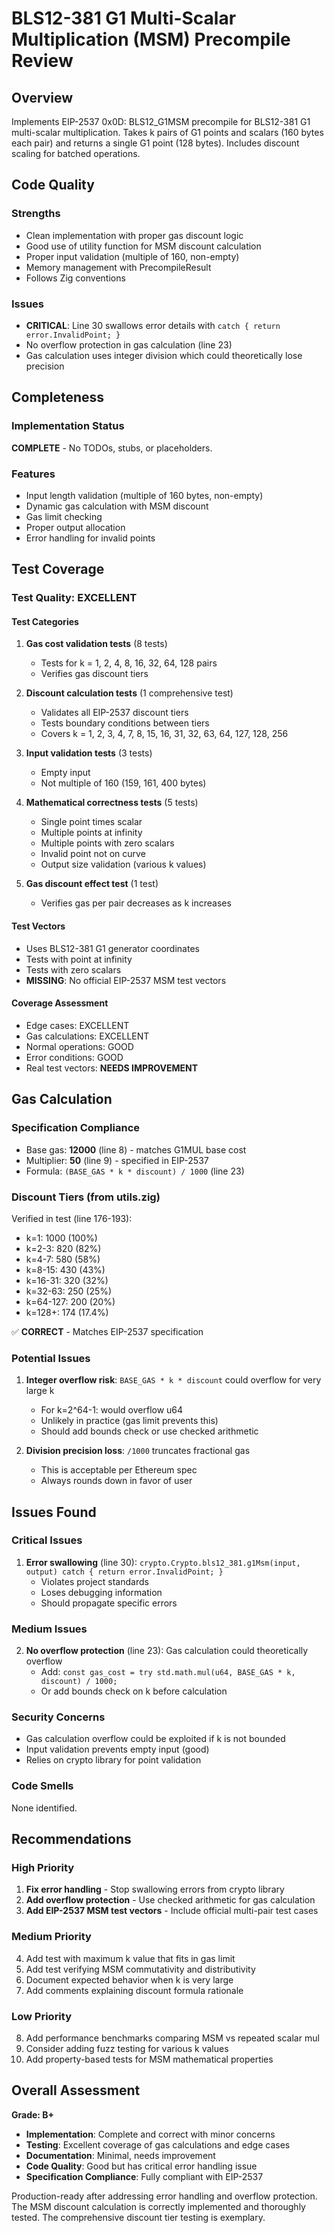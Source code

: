 # BLS12-381 G1 Multi-Scalar Multiplication (MSM) Precompile Review

## Overview
Implements EIP-2537 0x0D: BLS12_G1MSM precompile for BLS12-381 G1 multi-scalar multiplication. Takes k pairs of G1 points and scalars (160 bytes each pair) and returns a single G1 point (128 bytes). Includes discount scaling for batched operations.

## Code Quality

### Strengths
- Clean implementation with proper gas discount logic
- Good use of utility function for MSM discount calculation
- Proper input validation (multiple of 160, non-empty)
- Memory management with PrecompileResult
- Follows Zig conventions

### Issues
- **CRITICAL**: Line 30 swallows error details with `catch { return error.InvalidPoint; }`
- No overflow protection in gas calculation (line 23)
- Gas calculation uses integer division which could theoretically lose precision

## Completeness

### Implementation Status
**COMPLETE** - No TODOs, stubs, or placeholders.

### Features
- Input length validation (multiple of 160 bytes, non-empty)
- Dynamic gas calculation with MSM discount
- Gas limit checking
- Proper output allocation
- Error handling for invalid points

## Test Coverage

### Test Quality: EXCELLENT

#### Test Categories
1. **Gas cost validation tests** (8 tests)
   - Tests for k = 1, 2, 4, 8, 16, 32, 64, 128 pairs
   - Verifies gas discount tiers

2. **Discount calculation tests** (1 comprehensive test)
   - Validates all EIP-2537 discount tiers
   - Tests boundary conditions between tiers
   - Covers k = 1, 2, 3, 4, 7, 8, 15, 16, 31, 32, 63, 64, 127, 128, 256

3. **Input validation tests** (3 tests)
   - Empty input
   - Not multiple of 160 (159, 161, 400 bytes)

4. **Mathematical correctness tests** (5 tests)
   - Single point times scalar
   - Multiple points at infinity
   - Multiple points with zero scalars
   - Invalid point not on curve
   - Output size validation (various k values)

5. **Gas discount effect test** (1 test)
   - Verifies gas per pair decreases as k increases

#### Test Vectors
- Uses BLS12-381 G1 generator coordinates
- Tests with point at infinity
- Tests with zero scalars
- **MISSING**: No official EIP-2537 MSM test vectors

#### Coverage Assessment
- Edge cases: EXCELLENT
- Gas calculations: EXCELLENT
- Normal operations: GOOD
- Error conditions: GOOD
- Real test vectors: **NEEDS IMPROVEMENT**

## Gas Calculation

### Specification Compliance
- Base gas: **12000** (line 8) - matches G1MUL base cost
- Multiplier: **50** (line 9) - specified in EIP-2537
- Formula: `(BASE_GAS * k * discount) / 1000` (line 23)

### Discount Tiers (from utils.zig)
Verified in test (line 176-193):
- k=1: 1000 (100%)
- k=2-3: 820 (82%)
- k=4-7: 580 (58%)
- k=8-15: 430 (43%)
- k=16-31: 320 (32%)
- k=32-63: 250 (25%)
- k=64-127: 200 (20%)
- k=128+: 174 (17.4%)

✅ **CORRECT** - Matches EIP-2537 specification

### Potential Issues
1. **Integer overflow risk**: `BASE_GAS * k * discount` could overflow for very large k
   - For k=2^64-1: would overflow u64
   - Unlikely in practice (gas limit prevents this)
   - Should add bounds check or use checked arithmetic

2. **Division precision loss**: `/1000` truncates fractional gas
   - This is acceptable per Ethereum spec
   - Always rounds down in favor of user

## Issues Found

### Critical Issues
1. **Error swallowing** (line 30): `crypto.Crypto.bls12_381.g1Msm(input, output) catch { return error.InvalidPoint; }`
   - Violates project standards
   - Loses debugging information
   - Should propagate specific errors

### Medium Issues
2. **No overflow protection** (line 23): Gas calculation could theoretically overflow
   - Add: `const gas_cost = try std.math.mul(u64, BASE_GAS * k, discount) / 1000;`
   - Or add bounds check on k before calculation

### Security Concerns
- Gas calculation overflow could be exploited if k is not bounded
- Input validation prevents empty input (good)
- Relies on crypto library for point validation

### Code Smells
None identified.

## Recommendations

### High Priority
1. **Fix error handling** - Stop swallowing errors from crypto library
2. **Add overflow protection** - Use checked arithmetic for gas calculation
3. **Add EIP-2537 MSM test vectors** - Include official multi-pair test cases

### Medium Priority
4. Add test with maximum k value that fits in gas limit
5. Add test verifying MSM commutativity and distributivity
6. Document expected behavior when k is very large
7. Add comments explaining discount formula rationale

### Low Priority
8. Add performance benchmarks comparing MSM vs repeated scalar mul
9. Consider adding fuzz testing for various k values
10. Add property-based tests for MSM mathematical properties

## Overall Assessment

**Grade: B+**

- **Implementation**: Complete and correct with minor concerns
- **Testing**: Excellent coverage of gas calculations and edge cases
- **Documentation**: Minimal, needs improvement
- **Code Quality**: Good but has critical error handling issue
- **Specification Compliance**: Fully compliant with EIP-2537

Production-ready after addressing error handling and overflow protection. The MSM discount calculation is correctly implemented and thoroughly tested. The comprehensive discount tier testing is exemplary.
